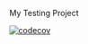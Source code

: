 My Testing Project

[![codecov](https://codecov.io/github/joshbarcher/sdev372-testing-software-w23/branch/master/graph/badge.svg?token=nUxcSJo9fz)](https://codecov.io/github/joshbarcher/sdev372-testing-software-w23)